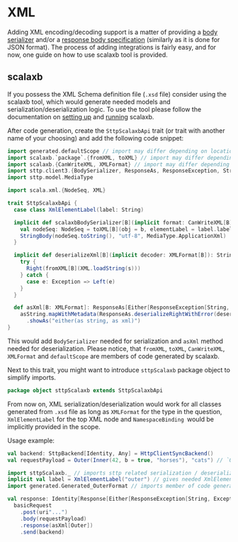 # XML

Adding XML encoding/decoding support is a matter of providing a [body serializer](https://sttp.softwaremill.com/en/latest/requests/body.html) and/or a [response body specification](https://sttp.softwaremill.com/en/latest/responses/body.html) (similarly as it is done for JSON format). The process of adding integrations is fairly easy, and for now, one guide on how to use scalaxb tool is provided.

## scalaxb

If you possess the XML Schema definition file (`.xsd` file) consider using the scalaxb tool, which would generate needed models and serialization/deserialization logic. To use the tool please follow the documentation on [setting up](https://scalaxb.org/setup) and [running](https://scalaxb.org/running-scalaxb) scalaxb.

After code generation, create the `SttpScalaxbApi` trait (or trait with another name of your choosing) and add the following code snippet:

```scala
import generated.defaultScope // import may differ depending on location of generated code
import scalaxb.`package`.{fromXML, toXML} // import may differ depending on location of generated code
import scalaxb.{CanWriteXML, XMLFormat} // import may differ depending on location of generated code
import sttp.client3.{BodySerializer, ResponseAs, ResponseException, StringBody, asString}
import sttp.model.MediaType

import scala.xml.{NodeSeq, XML}

trait SttpScalaxbApi {
  case class XmlElementLabel(label: String)

  implicit def scalaxbBodySerializer[B](implicit format: CanWriteXML[B], label: XmlElementLabel): BodySerializer[B] = { (b: B) =>
    val nodeSeq: NodeSeq = toXML[B](obj = b, elementLabel = label.label, scope = defaultScope)
    StringBody(nodeSeq.toString(), "utf-8", MediaType.ApplicationXml)
  }

  implicit def deserializeXml[B](implicit decoder: XMLFormat[B]): String => Either[Exception, B] = { (s: String) =>
    try {
      Right(fromXML[B](XML.loadString(s)))
    } catch {
      case e: Exception => Left(e)
    }
  }

  def asXml[B: XMLFormat]: ResponseAs[Either[ResponseException[String, Exception], B], Any] =
    asString.mapWithMetadata(ResponseAs.deserializeRightWithError(deserializeXml[B]))
      .showAs("either(as string, as xml)")
}

```
This would add `BodySerializer` needed for serialization and `asXml` method needed for deserialization. Please notice, that `fromXML`, `toXML`, `CanWriteXML`, `XMLFormat` and `defaultScope` are members of code generated by scalaxb.


Next to this trait, you might want to introduce `sttpScalaxb`
package object to simplify imports.
```scala
package object sttpScalaxb extends SttpScalaxbApi
```

From now on, XML serialization/deserialization would work for all classes generated from `.xsd` file as long as `XMLFormat` for the type in the question, `XmlElementLabel` for the top XML node and `NamespaceBinding `would be implicitly provided in the scope.

Usage example:
```scala
val backend: SttpBackend[Identity, Any] = HttpClientSyncBackend()
val requestPayload = Outer(Inner(42, b = true, "horses"), "cats") // `Outer` and `Inner` clases are generated by scalaxb from xsd file

import sttpScalaxb._ // imports sttp related serialization / deserialization logic
implicit val label = XmlElementLabel("outer") // gives needed XmlElementLabel for the top XML node
import generated.Generated_OuterFormat // imports member of code generated by scalaxb, that provides `XMLFormat` for `Outer` type; this import may differ depending on location of generated code

val response: Identity[Response[Either[ResponseException[String, Exception], Outer]]] =
  basicRequest
    .post(uri"...")
    .body(requestPayload)
    .response(asXml[Outer])
    .send(backend)

```
